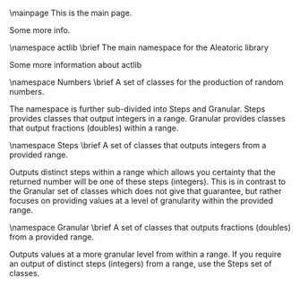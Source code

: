 \mainpage This is the main page.

Some more info.

\namespace actlib
\brief The main namespace for the Aleatoric library

Some more information about actlib

\namespace Numbers
\brief A set of classes for the production of random numbers.

The namespace is further sub-divided into Steps and Granular. Steps provides classes that output integers in a range. Granular provides classes that output fractions (doubles) within a range.

\namespace Steps
\brief A set of classes that outputs integers from a provided range.

Outputs distinct steps within a range which allows you certainty that the returned number will be one of these steps (integers). This is in contrast to the Granular set of classes which does not give that guarantee, but rather focuses on providing values at a level of granularity within the provided range.

\namespace Granular
\brief A set of classes that outputs fractions (doubles) from a provided range.

Outputs values at a more granular level from within a range. If you require an output of distinct steps (integers) from a range, use the Steps set of classes.
